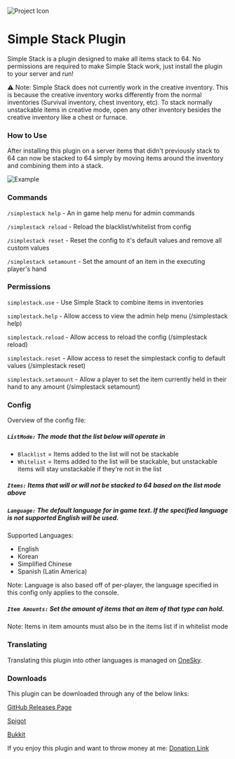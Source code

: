 ![Project Icon](https://user-images.githubusercontent.com/58639173/90967216-ffc61900-e4a9-11ea-88bc-169dd28c8735.png)

# Simple Stack Plugin
Simple Stack is a plugin designed to make all items stack to 64. No permissions are required to make Simple Stack work, 
just install the plugin to your server and run!

⚠️ Note: Simple Stack does not currently work in the creative inventory. This is because the creative inventory works 
differently from the normal inventories (Survival inventory, chest inventory, etc). To stack normally unstackable items 
in creative mode, open any other inventory besides the creative inventory like a chest or furnace.

### How to Use

After installing this plugin on a server items that didn't previously stack to 64 can now be stacked to 64
simply by moving items around the inventory and combining them into a stack.

![Example](https://user-images.githubusercontent.com/58639173/90967434-479a6f80-e4ad-11ea-8758-9ba1be2494df.gif)

### Commands

`/simplestack help` - An in game help menu for admin commands

`/simplestack reload` - Reload the blacklist/whitelist from config

`/simplestack reset` - Reset the config to it's default values and remove all custom values

`/simplestack setamount` <amount> - Set the amount of an item in the executing player's hand

### Permissions

`simplestack.use` - Use Simple Stack to combine items in inventories

`simplestack.help` - Allow access to view the admin help menu (/simplestack help)

`simplestack.reload` - Allow access to reload the config (/simplestack reload)

`simplestack.reset` - Allow access to reset the simplestack config to default values (/simplestack reset)

`simplestack.setamount` - Allow a player to set the item currently held in their hand to any amount (/simplestack setamount)

### Config

Overview of the config file:
##### `ListMode:` The mode that the list below will operate in
 * `Blacklist` = Items added to the list will not be stackable
 * `Whitelist` = Items added to the list will be stackable, but unstackable items will stay unstackable if they're not in the list

##### `Items:` Items that will or will not be stacked to 64 based on the list mode above

##### `Language:` The default language for in game text. If the specified language is not supported English will be used.
Supported Languages:
 * English
 * Korean
 * Simplified Chinese
 * Spanish (Latin America)

Note: Language is also based off of per-player, the language specified in this config only applies
to the console.

##### `Item Amounts:` Set the amount of items that an item of that type can hold.
Note: Items in item amounts must also be in the items list if in whitelist mode

### Translating

Translating this plugin into other languages is managed on [OneSky](https://osu0azw.oneskyapp.com/). 

### Downloads

This plugin can be downloaded through any of the below links:

[GitHub Releases Page](https://github.com/Mikedeejay2/SimpleStackPlugin/releases)

[Spigot](https://www.spigotmc.org/resources/simple-stack.83044/)

[Bukkit](https://dev.bukkit.org/projects/simple-stack)

If you enjoy this plugin and want to throw money at me: [Donation Link](https://www.paypal.com/paypalme/mikedeejay2)
